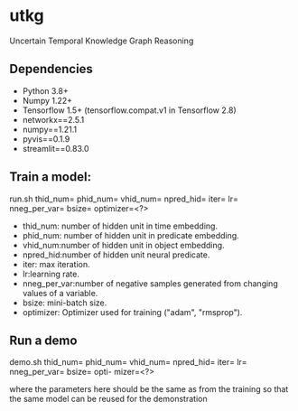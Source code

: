 # utkg
Uncertain Temporal Knowledge Graph Reasoning
## Dependencies
- Python 3.8+
- Numpy 1.22+
- Tensorflow 1.5+ (tensorflow.compat.v1 in Tensorflow 2.8)
- networkx==2.5.1
- numpy==1.21.1
- pyvis==0.1.9
- streamlit==0.83.0

## Train a model:
run.sh thid_num=<?> phid_num=<?> vhid_num=<?> npred_hid=<?> iter=<?> lr=<?> nneg_per_var=<?> bsize=<?> optimizer=<?>

- thid_num: number of hidden unit in time embedding.
- phid_num: number of hidden unit in predicate embedding.
- vhid_num:number of hidden unit in object embedding.
- npred_hid:number of hidden unit neural predicate.
- iter: max iteration.
- lr:learning rate.
- nneg_per_var:number of negative samples generated from changing values of a variable.
- bsize: mini-batch size.
- optimizer: Optimizer used for training ("adam", "rmsprop").


## Run a demo
demo.sh thid_num=<?> phid_num=<?> vhid_num=<?> npred_hid=<?> iter=<?> lr=<?> nneg_per_var=<?> bsize=<?> opti-
mizer=<?>

where the parameters here should be the same as from the training so that the same model
can be reused for the demonstration
